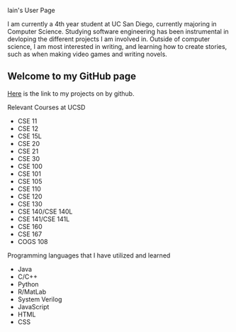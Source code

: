 Iain's User Page

I am currently a 4th year student at UC San Diego, currently majoring in Computer Science. Studying software engineering has been instrumental in devloping the different projects I am involved in. Outside of computer science, I am most interested in writing, and learning how to create stories, such as when making video games and writing novels.

## Welcome to my GitHub page

[Here](https://github.com/ibro912) is the link to my projects on by github.

Relevant Courses at UCSD
- CSE 11
- CSE 12
- CSE 15L
- CSE 20
- CSE 21
- CSE 30
- CSE 100
- CSE 101
- CSE 105
- CSE 110
- CSE 120
- CSE 130
- CSE 140/CSE 140L
- CSE 141/CSE 141L
- CSE 160
- CSE 167
- COGS 108

Programming languages that I have utilized and learned
- Java
- C/C++
- Python
- R/MatLab
- System Verilog
- JavaScript
- HTML
- CSS

